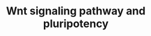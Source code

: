 ---
annotations:
- type: Pathway Ontology
  value: '"Wnt signaling'
authors:
- MaintBot
- Khanspers
- Ddigles
- Eweitz
description: This pathway was adapted from several resources and is designed to provide
  a theoretical frame-work for examining  Wnt signaling and interacting components
  in the context of embryonic stem-cell pluripotency and self-renewal.  A central
  organizing theme of this pathway are known drug targets which promote self-renewal
  or pluripotency (BIO and IQ-1)  and implicated upstream regulators of the core pluripotency
  transcriptional components (e.g. Nanog).  It should be noted  that it is unclear
  whether all the depicted components participate in this pathway in human embryonic
  stem cells.  Interactions and object/gene groups for the pathway exist for the majority
  of components.
last-edited: 2021-05-16
organisms:
- Rattus norvegicus
redirect_from:
- /index.php/Pathway:WP1288
- /instance/WP1288
schema-jsonld:
- '@context': https://schema.org/
  '@id': https://wikipathways.github.io/pathways/WP1288.html
  '@type': Dataset
  creator:
    '@type': Organization
    name: WikiPathways
  description: This pathway was adapted from several resources and is designed to
    provide a theoretical frame-work for examining  Wnt signaling and interacting
    components in the context of embryonic stem-cell pluripotency and self-renewal.  A
    central organizing theme of this pathway are known drug targets which promote
    self-renewal or pluripotency (BIO and IQ-1)  and implicated upstream regulators
    of the core pluripotency transcriptional components (e.g. Nanog).  It should be
    noted  that it is unclear whether all the depicted components participate in this
    pathway in human embryonic stem cells.  Interactions and object/gene groups for
    the pathway exist for the majority of components.
  keywords:
  - Plau
  - Wnt11
  - Wnt7a
  - Ccnd1
  - Wnt10a
  - Axin2
  - Ppp2r4
  - Cd44
  - Nkd1
  - Ctbp1
  - Dvl3
  - Pafah1b1
  - Mmp7
  - Prkci
  - Fzd1
  - Fzd9
  - Fzd2
  - Wnt1
  - FZD7
  - Wnt5b
  - Axin1
  - Myc
  - Prkcc
  - Ppp2r3a
  - Csnk1e
  - Crebbp
  - Wnt9b
  - Nfya
  - Prkce
  - Ppard
  - Ccnd3
  - PPP2R3B
  - Tcf3
  - Mapk10
  - Lrp6
  - Ppp2r2c
  - Apc
  - Prkch
  - Tp53
  - Fosl1
  - Ppp2r1a
  - FZD3
  - Wnt3
  - Pou5f1
  - Ctnnb1
  - Prkcq
  - Prkd1
  - Gsk3b
  - Wnt16
  - Ppp2cb
  - Zbtb33
  - FRAT1
  - Fbxw2
  - Ctnnd1
  - Ppm1j
  - Map3k7
  - Dvl1
  - Wnt2
  - Ep300
  - Nkd2
  - Ppp2r2b
  - Tcf7_predicted
  - Jun
  - Wnt3a
  - Fzd4
  - Ccnd2
  - Nlk
  - Sox2
  - Wnt10b
  - Wnt5a
  - Racgap1
  - Ppp2ca
  - Ldlr
  - Prkcd
  - Ppp2r1b
  - Wnt2b
  - Fzd5
  - DVL2
  - Mapk9
  - Prkcb
  - Ctbp2
  - Wnt4
  - Ppp2r2a
  - LOC679869
  - Rhoa
  - Ppp2r5e
  - Foxd3
  - Prkca
  - Fzd6
  - Ppp2r5c
  - Wnt6
  - FZD10
  - Lef1
  - Nanog
  - Lrp5
  - Fzd8
  - Groucho
  - Wnt7b
  - Prkcz
  license: CC0
  name: Wnt signaling pathway and pluripotency
seo: CreativeWork
title: Wnt signaling pathway and pluripotency
wpid: WP1288
---